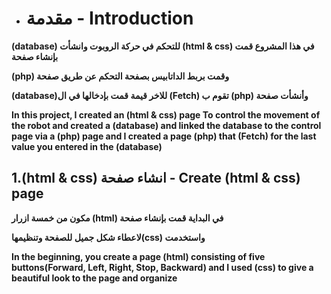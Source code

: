 * # مقدمة - Introduction

**(database) للتحكم في حركة الروبوت وانشأت (html & css) في هذا المشروع قمت بإنشاء صفحة**

**(php) وقمت بربط الداتابيس بصفحة التحكم عن طريق صفحة**

**(database)للاخر قيمة قمت بإدخالها في ال (Fetch) تقوم ب (php) وأنشأت صفحة**

**In this project, I created an (html & css) page To control the movement of the robot and created a (database) and linked the database to the control page via a (php) page and I created a page (php) that (Fetch) for the last value you entered in the (database)**

## 1.(html & css) انشاء صفحة - Create (html & css) page

**مكون من خمسة ازرار  (html) في البداية قمت بإنشاء صفحة**

**لاعطاء شكل جميل للصفحة وتنظيمها(css) واستخدمت**

**In the beginning, you create a page (html) consisting of five buttons(Forward, Left, Right, Stop, Backward) and I used (css) to give a beautiful look to the page and organize**
